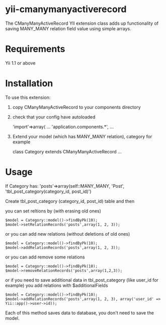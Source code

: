 yii-cmanymanyactiverecord
=========================

The CManyManyActiveRecord YII extension class adds up functionality of saving MANY_MANY relation field value using simple arrays.

Requirements 
=========================

Yii 1.1 or above

Installation
========================= 

To use this extension:

1) copy CManyManyActiveRecord to your components directory

2) check that your config have autoloaded

	'import'=>array(
		...
		'application.components.*',
		...
		
3) Extend your model (which has MANY_MANY relation), category for example

	class Category extends CManyManyActiveRecord
	...

Usage
=========================

If Category has: 'posts'=>array(self::MANY_MANY, 'Post', 'tbl_post_category(category_id, post_id)')

Create tbl_post_category (category_id, post_id) table and then

you can set reltions by (with erasing old ones)

	$model = Category::model()->findByPk(10);
	$model->setRelationRecords('posts',array(1, 2, 3));

or you can add new relations (without deletions of old ones)

	$model = Category::model()->findByPk(10);
	$model->addRelationRecords('posts',array(1, 2, 3));

or you can add remove some relations

	$model = Category::model()->findByPk(10);
	$model->removeRelationRecords('posts',array(1,2,3));

or if you need to save additional data in tbl_post_category (like user_id for example) you add relations with $additionalFields 

	$model = Category::model()->findByPk(10);
	$model->addRelationRecords('posts',array(1, 2, 3), array('user_id' => Yii::app()->user->id));

Each of this method saves data to database, you don't need to save the model.